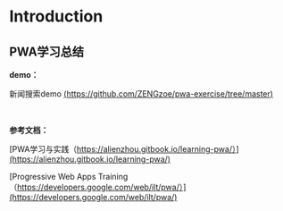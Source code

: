 # Introduction

## PWA学习总结

**demo：**

新闻搜索demo [(https://github.com/ZENGzoe/pwa-exercise/tree/master)](https://github.com/ZENGzoe/pwa-exercise/tree/master)

<br/>

**参考文档：**

[PWA学习与实践（https://alienzhou.gitbook.io/learning-pwa/）](https://alienzhou.gitbook.io/learning-pwa/)

[Progressive Web Apps Training（https://developers.google.com/web/ilt/pwa/）](https://developers.google.com/web/ilt/pwa/)


